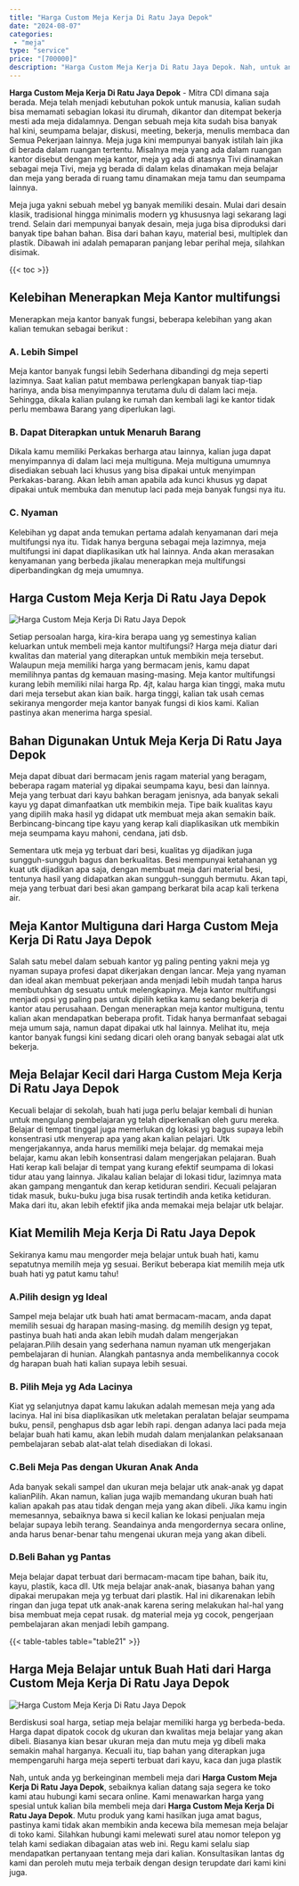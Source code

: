 ```yaml
---
title: "Harga Custom Meja Kerja Di Ratu Jaya Depok"
date: "2024-08-07"
categories:
 - "meja"
type: "service"
price: "[700000]"
description: "Harga Custom Meja Kerja Di Ratu Jaya Depok. Nah, untuk anda yg berkeinginan membeli meja dari **Harga Custom Meja Kerja Di Ratu Jaya Depok**, sebaiknya kalia..."
---
```


**Harga Custom Meja Kerja Di Ratu Jaya Depok** - Mitra CDI dimana saja berada. Meja telah menjadi kebutuhan pokok untuk manusia, kalian sudah bisa memamati sebagian lokasi itu dirumah, dikantor dan ditempat bekerja mesti ada meja didalamnya. Dengan sebuah meja kita sudah bisa banyak hal kini, seumpama belajar, diskusi, meeting, bekerja, menulis membaca dan Semua Pekerjaan lainnya. Meja juga kini mempunyai banyak istilah lain jika di berada dalam ruangan tertentu. Misalnya meja yang ada dalam ruangan kantor disebut dengan meja kantor, meja yg ada di atasnya Tivi dinamakan sebagai meja Tivi, meja yg berada di dalam kelas dinamakan meja belajar dan meja yang berada di ruang tamu dinamakan meja tamu dan seumpama lainnya.

Meja juga yakni sebuah mebel yg banyak memiliki desain. Mulai dari desain klasik, tradisional hingga minimalis modern yg khususnya lagi sekarang lagi trend. Selain dari mempunyai banyak desain, meja juga bisa diproduksi dari banyak tipe bahan bahan. Bisa dari bahan kayu, material besi, multiplek dan plastik. Dibawah ini adalah pemaparan panjang lebar perihal meja, silahkan disimak.

{{< toc >}}

## Kelebihan Menerapkan Meja Kantor multifungsi

Menerapkan meja kantor banyak fungsi, beberapa kelebihan yang akan kalian temukan sebagai berikut :

### A. Lebih Simpel

Meja kantor banyak fungsi lebih Sederhana dibandingi dg meja seperti lazimnya. Saat kalian patut membawa perlengkapan banyak tiap-tiap harinya, anda bisa menyimpannya terutama dulu di dalam laci meja. Sehingga, dikala kalian pulang ke rumah dan kembali lagi ke kantor tidak perlu membawa Barang yang diperlukan lagi.

### B. Dapat Diterapkan untuk Menaruh Barang

Dikala kamu memiliki Perkakas berharga atau lainnya, kalian juga dapat menyimpannya di dalam laci meja multiguna. Meja multiguna umumnya disediakan sebuah laci khusus yang bisa dipakai untuk menyimpan Perkakas-barang. Akan lebih aman apabila ada kunci khusus yg dapat dipakai untuk membuka dan menutup laci pada meja banyak fungsi nya itu.

### C. Nyaman

Kelebihan yg dapat anda temukan pertama adalah kenyamanan dari meja multifungsi nya itu. Tidak hanya berguna sebagai meja lazimnya, meja multifungsi ini dapat diaplikasikan utk hal lainnya. Anda akan merasakan kenyamanan yang berbeda jikalau menerapkan meja multifungsi diperbandingkan dg meja umumnya.

## Harga Custom Meja Kerja Di Ratu Jaya Depok

![Harga Custom Meja Kerja Di Ratu Jaya Depok](/images/meja/meja-dewasa-027.jpg)

Setiap persoalan harga, kira-kira berapa uang yg semestinya kalian keluarkan untuk membeli meja kantor multifungsi? Harga meja diatur dari kwalitas dan material yang diterapkan untuk membikin meja tersebut. Walaupun meja memiliki harga yang bermacam jenis, kamu dapat memilihnya pantas dg kemauan masing-masing. Meja kantor multifungsi kurang lebih memiliki nilai harga Rp. 4jt, kalau harga kian tinggi, maka mutu dari meja tersebut akan kian baik. harga tinggi, kalian tak usah cemas sekiranya mengorder meja kantor banyak fungsi di kios kami. Kalian pastinya akan menerima harga spesial.

## Bahan Digunakan Untuk Meja Kerja Di Ratu Jaya Depok

Meja dapat dibuat dari bermacam jenis ragam material yang beragam, beberapa ragam material yg dipakai seumpama kayu, besi dan lainnya. Meja yang terbuat dari kayu bahkan beragam jenisnya, ada banyak sekali kayu yg dapat dimanfaatkan utk membikin meja. Tipe baik kualitas kayu yang dipilih maka hasil yg didapat utk membuat meja akan semakin baik. Berbincang-bincang tipe kayu yang kerap kali diaplikasikan utk membikin meja seumpama kayu mahoni, cendana, jati dsb.

Sementara utk meja yg terbuat dari besi, kualitas yg dijadikan juga sungguh-sungguh bagus dan berkualitas. Besi mempunyai ketahanan yg kuat utk dijadikan apa saja, dengan membuat meja dari material besi, tentunya hasil yang didapatkan akan sungguh-sungguh bermutu. Akan tapi, meja yang terbuat dari besi akan gampang berkarat bila acap kali terkena air.

## Meja Kantor Multiguna dari Harga Custom Meja Kerja Di Ratu Jaya Depok

Salah satu mebel dalam sebuah kantor yg paling penting yakni meja yg nyaman supaya profesi dapat dikerjakan dengan lancar. Meja yang nyaman dan ideal akan membuat pekerjaan anda menjadi lebih mudah tanpa harus membutuhkan dg sesuatu untuk melengkapinya. Meja kantor multifungsi menjadi opsi yg paling pas untuk dipilih ketika kamu sedang bekerja di kantor atau perusahaan. Dengan menerapkan meja kantor multiguna, tentu kalian akan mendapatkan beberapa profit. Tidak hanya bermanfaat sebagai meja umum saja, namun dapat dipakai utk hal lainnya. Melihat itu, meja kantor banyak fungsi kini sedang dicari oleh orang banyak sebagai alat utk bekerja.

## Meja Belajar Kecil dari Harga Custom Meja Kerja Di Ratu Jaya Depok

Kecuali belajar di sekolah, buah hati juga perlu belajar kembali di hunian untuk mengulang pembelajaran yg telah diperkenalkan oleh guru mereka. Belajar di tempat tinggal juga memerlukan dg lokasi yg bagus supaya lebih konsentrasi utk menyerap apa yang akan kalian pelajari. Utk mengerjakannya, anda harus memiliki meja belajar. dg memakai meja belajar, kamu akan lebih konsentrasi dalam mengerjakan pelajaran. Buah Hati kerap kali belajar di tempat yang kurang efektif seumpama di lokasi tidur atau yang lainnya. Jikalau kalian belajar di lokasi tidur, lazimnya mata akan gampang mengantuk dan kerap ketiduran sendiri. Kecuali pelajaran tidak masuk, buku-buku juga bisa rusak tertindih anda ketika ketiduran. Maka dari itu, akan lebih efektif jika anda memakai meja belajar utk belajar.

## Kiat Memilih Meja Kerja Di Ratu Jaya Depok

Sekiranya kamu mau mengorder meja belajar untuk buah hati, kamu sepatutnya memilih meja yg sesuai. Berikut beberapa kiat memilih meja utk buah hati yg patut kamu tahu!

### A.Pilih design yg Ideal

Sampel meja belajar utk buah hati amat bermacam-macam, anda dapat memilih sesuai dg harapan masing-masing. dg memilih design yg tepat, pastinya buah hati anda akan lebih mudah dalam mengerjakan pelajaran.Pilih desain yang sederhana namun nyaman utk mengerjakan pembelajaran di hunian. Alangkah pantasnya anda membelikannya cocok dg harapan buah hati kalian supaya lebih sesuai.

### B. Pilih Meja yg Ada Lacinya

Kiat yg selanjutnya dapat kamu lakukan adalah memesan meja yang ada lacinya. Hal ini bisa diaplikasikan utk meletakan peralatan belajar seumpama buku, pensil, penghapus dsb agar lebih rapi. dengan adanya laci pada meja belajar buah hati kamu, akan lebih mudah dalam menjalankan pelaksanaan pembelajaran sebab alat-alat telah disediakan di lokasi.

### C.Beli Meja Pas dengan Ukuran Anak Anda

Ada banyak sekali sampel dan ukuran meja belajar utk anak-anak yg dapat kalianPilih. Akan namun, kalian juga wajib memandang ukuran buah hati kalian apakah pas atau tidak dengan meja yang akan dibeli. Jika kamu ingin memesannya, sebaiknya bawa si kecil kalian ke lokasi penjualan meja belajar supaya lebih terang. Seandainya anda mengordernya secara online, anda harus benar-benar tahu mengenai ukuran meja yang akan dibeli.

### D.Beli Bahan yg Pantas

Meja belajar dapat terbuat dari bermacam-macam tipe bahan, baik itu, kayu, plastik, kaca dll. Utk meja belajar anak-anak, biasanya bahan yang dipakai merupakan meja yg terbuat dari plastik. Hal ini dikarenakan lebih ringan dan juga tepat utk anak-anak karena sering melakukan hal-hal yang bisa membuat meja cepat rusak. dg material meja yg cocok, pengerjaan pembelajaran akan menjadi lebih gampang.

{{< table-tables table="table21" >}}

## Harga Meja Belajar untuk Buah Hati dari Harga Custom Meja Kerja Di Ratu Jaya Depok

![Harga Custom Meja Kerja Di Ratu Jaya Depok](/images/meja/meja-anak-014.jpg)

Berdiskusi soal harga, setiap meja belajar memiliki harga yg berbeda-beda. Harga dapat dipatok cocok dg ukuran dan kwalitas meja belajar yang akan dibeli. Biasanya kian besar ukuran meja dan mutu meja yg dibeli maka semakin mahal harganya. Kecuali itu, tiap bahan yang diterapkan juga mempengaruhi harga meja seperti terbuat dari kayu, kaca dan juga plastik

Nah, untuk anda yg berkeinginan membeli meja dari **Harga Custom Meja Kerja Di Ratu Jaya Depok**, sebaiknya kalian datang saja segera ke toko kami atau hubungi kami secara online. Kami menawarkan harga yang spesial untuk kalian bila membeli meja dari **Harga Custom Meja Kerja Di Ratu Jaya Depok**. Mutu produk yang kami hasilkan juga amat bagus, pastinya kami tidak akan membikin anda kecewa bila memesan meja belajar di toko kami. Silahkan hubungi kami melewati surel atau nomor telepon yg telah kami sediakan dibagaian atas web ini. Regu kami selalu siap mendapatkan pertanyaan tentang meja dari kalian. Konsultasikan lantas dg kami dan peroleh mutu meja terbaik dengan design terupdate dari kami kini juga.
